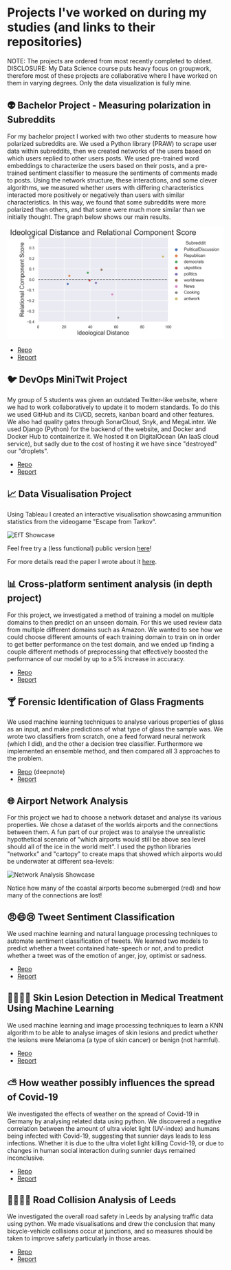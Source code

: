# Projects I've worked on during my studies (and links to their repositories)

NOTE: The projects are ordered from most recently completed to oldest. <br>
DISCLOSURE: My Data Science course puts heavy focus on groupwork, therefore most of these projects are collaborative where I have worked on them in varying degrees. Only the data visualization is fully mine.

## :alien: Bachelor Project - Measuring polarization in Subreddits

For my bachelor project I worked with two other students to measure how polarized subreddits are. We used a Python library (PRAW) to scrape user data within subreddits, then we created networks of the users based on which users replied to other users posts. We used pre-trained word embeddings to characterize the users based on their posts, and a pre-trained sentiment classifier to measure the sentiments of comments made to posts. Using the network structure, these interactions, and some clever algorithms, we measured whether users with differing characteristics interacted more positively or negatively than users with similar characteristics. In this way, we found that some subreddits were more polarized than others, and that some were much more similar than we initially thought. The graph below shows our main results.

![Bachelor Project Showcase](https://github.com/woodstr/woodstr/blob/main/images/scatter.png)

 - [Repo](https://github.com/hugzito/bachelor_project)
 - [Report](https://github.com/hugzito/bachelor_project/blob/main/Bachelor_Project.pdf)



## :bird: DevOps MiniTwit Project

My group of 5 students was given an outdated Twitter-like website, where we had to work collaboratively to update it to modern standards. To do this we used GitHub and its CI/CD, secrets, kanban board and other features. We also had quality gates through SonarCloud, Snyk, and MegaLinter. We used Django (Python) for the backend of the website, and Docker and Docker Hub to containerize it. We hosted it on DigitalOcean (An IaaS cloud service), but sadly due to the cost of hosting it we have since "destroyed" our "droplets".

 - [Repo](https://github.com/FiveGuys-DevOps/MiniTwit)
 - [Report](https://github.com/FiveGuys-DevOps/exam-report/blob/fc480fd6f2ee33a79e2a907df622076c029913d3/build/BSc_group_h.pdf)



## :chart_with_upwards_trend: Data Visualisation Project

Using Tableau I created an interactive visualisation showcasing ammunition statistics from the videogame "Escape from Tarkov".

![EfT Showcase](https://github.com/woodstr/woodstr/blob/main/gifs/datavis-tarkov-showcase.gif)

Feel free try a (less functional) public version [here](https://public.tableau.com/app/profile/aidan.stocks/viz/AmmoGraph-Themed/AmmoGraphDashboard?publish=yes)!

For more details read the paper I wrote about it [here](https://drive.google.com/file/d/1vtx8P8xnSeRl-RvrJJ_PnbPBFjhN6EsE/view?usp=sharing).



## :bar_chart: Cross-platform sentiment analysis (in depth project)

For this project, we investigated a method of training a model on multiple domains to then predict on an unseen domain. For this we used review data from multiple different domains such as Amazon. We wanted to see how we could choose different amounts of each training domain to train on in order to get better performance on the test domain, and we ended up finding a couple different methods of preprocessing that effectively boosted the performance of our model by up to a 5% increase in accuracy.

 - [Repo](https://github.com/hugzito/2nd_year_project_group13)
 - [Report](https://drive.google.com/file/d/1ZnKUj-_UZbtwQbXMLdmGm10naod1SQBu/view?usp=sharing)




## :cocktail: Forensic Identification of Glass Fragments

We used machine learning techniques to analyse various properties of glass as an input, and make predictions of what type of glass the sample was. We wrote two classifiers from scratch, one a feed forward neural network (which I did), and the other a decision tree classifier. Furthermore we implemented an ensemble method, and then compared all 3 approaches to the problem.

 - [Repo](https://deepnote.com/workspace/woodstr-1f9ed61b-c580-4bc2-83cf-4153bf93470f/project/Machine-Learning-Project-Duplicate-d98e77ce-aa76-4dec-b5ba-79ff85eafdd7/%2Fmain.ipynb) (deepnote)
 - [Report](https://drive.google.com/file/d/165FXZAjAE6jFMIHL9WkAQIe0DuF7CB3X/view?usp=sharing)



## :globe_with_meridians: Airport Network Analysis

For this project we had to choose a network dataset and analyse its various properties. We chose a dataset of the worlds airports and the connections between them. A fun part of our project was to analyse the unrealistic hypothetical scenario of "which airports would still be above sea level should all of the ice in the world melt". I used the python libraries "networkx" and "cartopy" to create maps that showed which airports would be underwater at different sea-levels:

![Network Analysis Showcase](https://github.com/woodstr/woodstr/blob/main/gifs/network-analysis-showcase.gif)

Notice how many of the coastal airports become submerged (red) and how many of the connections are lost!




## :angry::smile::cry: Tweet Sentiment Classification

We used machine learning and natural language processing techniques to automate sentiment classification of tweets. We learned two models to predict whether a tweet contained hate-speech or not, and to predict whether a tweet was of the emotion of anger, joy, optimist or sadness.

 - [Repo](https://github.com/jonas-mika/twitter-hatespeech-detection)
 - [Report](https://drive.google.com/file/d/1TSVmheuEQSd5_ccieIEXxGXJNBP0IYdl/view?usp=sharing)



## :woman_health_worker::man_health_worker: Skin Lesion Detection in Medical Treatment Using Machine Learning

We used machine learning and image processing techniques to learn a KNN algorithm to be able to analyse images of skin lesions and predict whether the lesions were Melanoma (a type of skin cancer) or benign (not harmful).

 - [Repo](https://github.com/jonas-mika/skin-lesion-detection)
 - [Report](https://drive.google.com/file/d/1LzLnPkFjVLFgo9Q9K9coTzZuj8z9VEa5/view?usp=sharing)



## :partly_sunny: How weather possibly influences the spread of Covid-19

We investigated the effects of weather on the spread of Covid-19 in Germany by analysing related data using python. We discovered a negative correlation between the amount of ultra violet light (UV-index) and humans being infected with Covid-19, suggesting that sunnier days leads to less infections. Whether it is due to the ultra violet light killing Covid-19, or due to changes in human social interaction during sunnier days remained inconclusive.

 - [Repo](https://github.com/jonas-mika/covid19-analysis)
 - [Report](https://drive.google.com/file/d/14LGWbN8rWumDQ92pwLWQDk_gyb90EkpJ/view?usp=sharing)

## :bicyclist::collision::car::dash: Road Collision Analysis of Leeds

We investigated the overall road safety in Leeds by analysing traffic data using python. We made visualisations and drew the conclusion that many bicycle-vehicle collisions occur at junctions, and so measures should be taken to improve safety particularly in those areas.

 - [Repo](https://github.com/jonas-mika/fyp2021p01g09)
 - [Report](https://drive.google.com/file/d/1yXyYCPax3Cn5yMM6xYzNYNivF7ozlA1X/view?usp=sharing)
